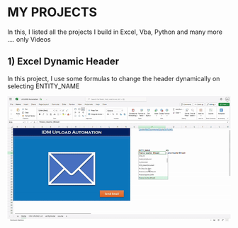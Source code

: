 MY PROJECTS
===========

In this, I listed all the projects I build in Excel, Vba, Python and many more .... only Videos

## 1) Excel Dynamic Header
In this project, I use some formulas to change the header dynamically on selecting ENTITY_NAME

[![WATCH Excel Dynamic Header](https://github.com/deepumondal1/MyProjects/blob/master/videos/UPLOAD%20Automation_COMPRESS.gif)](https://github.com/deepumondal1/MyProjects/blob/master/videos/UPLOAD%20Automation_COMPRESS.mp4)
